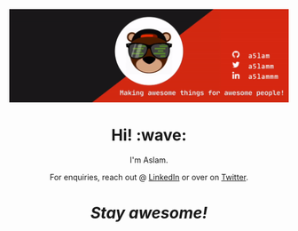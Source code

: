 <a href="https://a5lam.github.io/Devfolio/">
<img src="https://github.com/a5lam//a5lam/raw/master/header-banner.gif" />
</a>
<h1 align='center'> Hi! :wave:</h1>
<p align='center'>
I'm Aslam.
</p>
<p align='center'>For enquiries, reach out @ <a href="https://www.linkedin.com/in/aslam-shaikh-2654a6ab">LinkedIn</a> or over on <a href="https://twitter.com/a5lamm">Twitter</a>.</p>

<h1 align='center'><i>Stay awesome!</i></h1>

